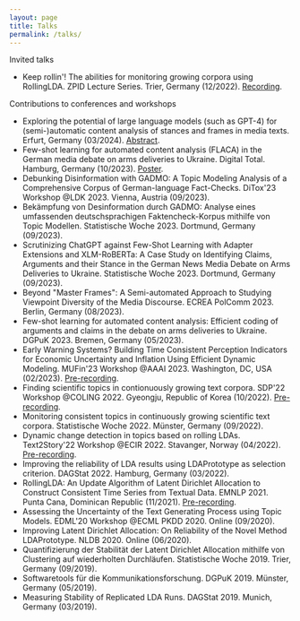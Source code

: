 ```yaml
---
layout: page
title: Talks
permalink: /talks/
---
```


Invited talks
* Keep rollin'! The abilities for monitoring growing corpora using RollingLDA. ZPID Lecture Series. Trier, Germany (12/2022). [Recording](https://zpid.cloud.panopto.eu/Panopto/Pages/Viewer.aspx?id=03addb74-2f86-4ed0-b877-af9c00a2959d).

Contributions to conferences and workshops
* Exploring the potential of large language models (such as GPT-4) for (semi-)automatic content analysis of stances and frames in media texts. Erfurt, Germany (03/2024). [Abstract](https://www.conftool.pro/dgpuk2024/index.php/Rieger-Exploring_the_potential_of_large_language_models-293.pdf?page=downloadPaper&filename=Rieger-Exploring_the_potential_of_large_language_models-293.pdf&form_id=293).
* Few-shot learning for automated content analysis (FLACA) in the German media debate on arms deliveries to Ukraine. Digital Total. Hamburg, Germany (10/2023). [Poster](https://jonasrieger.github.io/assets/poster_flaca.pdf).
* Debunking Disinformation with GADMO: A Topic Modeling Analysis of a Comprehensive Corpus of German-language Fact-Checks. DiTox'23 Workshop @LDK 2023. Vienna, Austria (09/2023).
* Bekämpfung von Desinformation durch GADMO: Analyse eines umfassenden deutschsprachigen Faktencheck-Korpus mithilfe von Topic Modellen. Statistische Woche 2023. Dortmund, Germany (09/2023).
* Scrutinizing ChatGPT against Few-Shot Learning with Adapter Extensions and XLM-RoBERTa: A Case Study on Identifying Claims, Arguments and their Stance in the German News Media Debate on Arms Deliveries to Ukraine. Statistische Woche 2023. Dortmund, Germany (09/2023).
* Beyond "Master Frames": A Semi-automated Approach to Studying Viewpoint Diversity of the Media Discourse. ECREA PolComm 2023. Berlin, Germany (08/2023).
* Few-shot learning for automated content analysis: Efficient coding of arguments and claims in the debate on arms deliveries to Ukraine. DGPuK 2023. Bremen, Germany (05/2023).
* Early Warning Systems? Building Time Consistent Perception Indicators for Economic Uncertainty and Inflation Using Efficient Dynamic Modeling. MUFin'23 Workshop @AAAI 2023. Washington, DC, USA (02/2023). [Pre-recording](https://screencast-o-matic.com/u/UrRd/mufin).
* Finding scientific topics in contionuously growing text corpora. SDP'22 Workshop @COLING 2022. Gyeongju, Republic of Korea (10/2022). [Pre-recording](https://screencast-o-matic.com/u/UrRd/sdp).
* Monitoring consistent topics in continuously growing scientific text corpora. Statistische Woche 2022. Münster, Germany (09/2022).
* Dynamic change detection in topics based on rolling LDAs. Text2Story'22 Workshop @ECIR 2022. Stavanger, Norway (04/2022). [Pre-recording](https://youtu.be/JT9_mayvnOw).
* Improving the reliability of LDA results using LDAPrototype as selection criterion. DAGStat 2022. Hamburg, Germany (03/2022).
* RollingLDA: An Update Algorithm of Latent Dirichlet Allocation to Construct Consistent Time Series from Textual Data. EMNLP 2021. Punta Cana, Dominican Republic (11/2021). [Pre-recording](https://doi.org/10.48448/75nm-ke55).
* Assessing the Uncertainty of the Text Generating Process using Topic Models. EDML'20 Workshop @ECML PKDD 2020. Online (09/2020).
* Improving Latent Dirichlet Allocation: On Reliability of the Novel Method LDAPrototype. NLDB 2020. Online (06/2020).
* Quantifizierung der Stabilität der Latent Dirichlet Allocation mithilfe von Clustering auf wiederholten Durchläufen. Statistische Woche 2019. Trier, Germany (09/2019).
* Softwaretools für die Kommunikationsforschung. DGPuK 2019. Münster, Germany (05/2019).
* Measuring Stability of Replicated LDA Runs. DAGStat 2019. Munich, Germany (03/2019).

